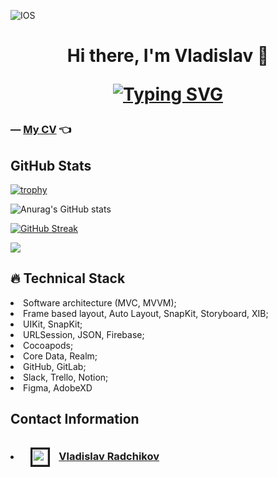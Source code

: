 ![IOS](https://github.com/zcredi/zcredi/assets/107634092/cccde92c-d88d-4349-8da7-04b5c47cad55)

<h1 align="center"> Hi there, I'm Vladislav 👋
  
<a href="https://git.io/typing-svg"><img src="https://readme-typing-svg.herokuapp.com?font=Fira+Code&pause=1000&center=true&width=550&height=40&lines=iOS+Developer+👨‍💻" alt="Typing SVG" /></a>

<h3 align="left">— <a href="https://disk.yandex.ru/i/bE7IJBFxKIP1TQ" target="_blank"> My CV</a> 👈

<h2>GitHub Stats</h2>
  
[![trophy](https://github-profile-trophy.vercel.app/?username=zcredi&theme=onedark&no-bg=true&title=Commits,PR,Repo,Followers)](https://github.com/ryo-ma/github-profile-trophy)

![Anurag's GitHub stats](https://github-readme-stats.vercel.app/api?username=zcredi&show_icons=true&theme=merko)

[![GitHub Streak](https://streak-stats.demolab.com?user=zcredi&theme=merko&border_radius=5&date_format=M%20j%5B%2C%20Y%5D&background=000000)](https://git.io/streak-stats)
  
![](http://github-profile-summary-cards.vercel.app/api/cards/profile-details?username=zcredi&theme=github_dark)

<h2>🔥 Technical Stack<br></h2>
<li>Software architecture (MVC, MVVM);</li>
<li>Frame based layout, Auto Layout, SnapKit, Storyboard, XIB;</li>
<li>UIKit, SnapKit;</li>
<li>URLSession, JSON, Firebase;</li>
<li>Cocoapods;</li>
<li>Core Data, Realm;</li>
<li>GitHub, GitLab;</li>
<li>Slack, Trello, Notion;</li>
<li>Figma, AdobeXD</li>

<h2>Contact Information<br>
  <h3>
<li><img src="https://user-images.githubusercontent.com/31271156/218015456-92e55195-4b7c-49c0-815f-76889be5ac6f.svg" width="25" height="25" align="center" border="3" hspace="10" vspace="10" /> <a href="https://www.linkedin.com/in/zcredi/">Vladislav Radchikov</a></li>
  </h3>
